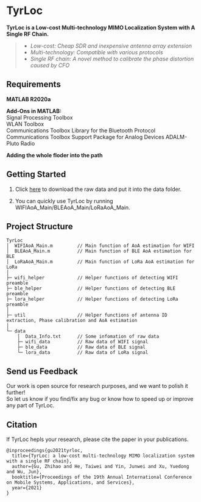 # TyrLoc
**TyrLoc is a Low-cost Multi-technology MIMO Localization System with A Single RF Chain.**  
> + *Low-cost: Cheap SDR and inexpensive antenna array extension*  
> + *Multi-technology: Compatible with various protocols*  
> + *Single RF chain: A novel method to calibrate the phase distortion caused by CFO*  


## Requirements
**MATLAB R2020a**

**Add-Ons in MATLAB:**  
Signal Processing Toolbox  
WLAN Toolbox  
Communications Toolbox Library for the Bluetooth Protocol  
Communications Toolbox Support Package for Analog Devices ADALM-Pluto Radio  



**Adding the whole floder into the path**


## Getting Started  
1. Click [here](https://drive.google.com/drive/folders/1uhvyzDL-A9LQRhdQdebNI9TtZqHBKQlo?usp=sharing) to download the raw data and put it into the data folder.  

2. You can quickly use TyrLoc by running WIFIAoA_Main/BLEAoA_Main/LoRaAoA_Main.  

## Project Structure
    TyrLoc
    │  WIFIAoA_Main.m         // Main function of AoA estimation for WIFI  
    │  BLEAoA_Main.m          // Main function of BLE AoA estimation for BLE  
    │  LoRaAoA_Main.m         // Main function of LoRa AoA estimation for LoRa  
    │  
    ├─ wifi_helper            // Helper functions of detecting WIFI preamble  
    ├─ ble_helper             // Helper functions of detecting BLE preamble  
    ├─ lora_helper            // Helper functions of detecting LoRa preamble  
    │  
    ├─ util                   // Helper functions of antenna ID extraction, Phase calibration and AoA estimation  
    │  
    └─ data  
        │  Data_Info.txt      // Some infomation of raw data  
        ├─ wifi_data          // Raw data of WIFI signal  
        ├─ ble_data           // Raw data of BLE signal  
        └─ lora_data          // Raw data of LoRa signal  
      

## Send us Feedback
Our work is open source for research purposes, and we want to polish it further!  
So let us know if you find/fix any bug or know how to speed up or improve any part of TyrLoc.  


## Citation
If TyrLoc hepls your research, please cite the paper in your publications.  

    @inproceedings{gu2021tyrloc,
      title={TyrLoc: a low-cost multi-technology MIMO localization system with a single RF chain},
      author={Gu, Zhihao and He, Taiwei and Yin, Junwei and Xu, Yuedong and Wu, Jun},
      booktitle={Proceedings of the 19th Annual International Conference on Mobile Systems, Applications, and Services},
      year={2021}
    }

